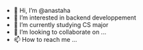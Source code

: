 - 👋 Hi, I’m @anastaha
- 👀 I’m interested in backend developpement
- 🌱 I’m currently studying CS major
- 💞️ I’m looking to collaborate on ...
- 📫 How to reach me ...

<!---
anastaha/anastaha is a ✨ special ✨ repository because its `README.md` (this file) appears on your GitHub profile.
You can click the Preview link to take a look at your changes.
--->
